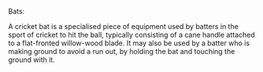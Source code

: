 Bats:

A cricket bat is a specialised piece of equipment used by batters in the sport of cricket to hit the ball, typically consisting of a cane handle attached to a flat-fronted willow-wood blade. It may also be used by a batter who is making ground to avoid a run out, by holding the bat and touching the ground with it.